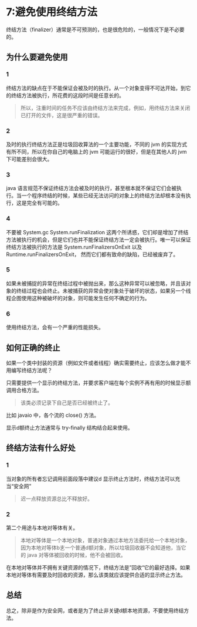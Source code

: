 # 7:避免使用终结方法

终结方法（finalizer）通常是不可预测的，也是很危险的，一般情况下是不必要的。

## 为什么要避免使用

### 1

终结方法的缺点在于不能保证会被及时的执行。从一个对象变得不可达开始，到它的终结方法被执行，所花费的这段时间是任意长的。

> 所以，注重时间的任务不应该由终结方法来完成，例如，用终结方法来关闭已打开的文件，这是很严重的错误。


### 2

及时的执行终结方法正是垃圾回收算法的一个主要功能，不同的 jvm 的实现方式有所不同，所以在你自己的电脑上的 jvm 可能运行的很好，但是在其他人的 jvm 下可能差别会很大。

### 3

java 语言规范不保证终结方法会被及时的执行，甚至根本就不保证它们会被执行。当一个程序终结的时候，某些已经无法访问的对象上的终结方法却根本没有执行，这是完全有可能的。

### 4

不要被 System.gc System.runFinalization 这两个所诱惑，它们却是增加了终结方法被执行的机会，但是它们也并不能保证终结方法一定会被执行。唯一可以保证终结方法被执行的方法是 System.runFinalizersOnExit 以及 Runtime.runFinalizersOnExit， 然而它们都有致命的缺陷，已经被废弃了。

### 5

如果未被捕捉的异常在终结过程中被抛出来，那么这种异常可以被忽略，并且该对象的终结过程也会终止。未被捕获的异常会使对象处于破坏的状态，如果另一个线程企图使用这种被破坏的对象，则可能发生任何不确定的行为。

### 6 

使用终结方法，会有一个严重的性能损失。

## 如何正确的终止

如果一个类中封装的资源（例如文件或者线程）确实需要终止，应该怎么做才能不用编写终结方法呢？

只需要提供一个显示的终结方法，并要求客户端在每个实例不再有用的时候显示额调用合格方法。

> 该类必须记录下自己是否已经被终止了。

比如 javaio 中，各个流的 close() 方法。

显示d额终止方法通常与 try-finally 结构结合起来使用。

## 终结方法有什么好处

### 1

当对象的所有者忘记调用前面段落中建议d 显示终止方法时，终结方法可以充当“安全网”

> 迟一点释放资源总比不释放好。

### 2

第二个用途与本地对等体有关。

> 本地对等体是一个本地对象，普通对象通过本地方法委托给一个本地对象，因为本地对等体b㐊一个普通d额对象，所以垃圾回收器不会知道他，当它的 java 对等体被回收的时候，他不会被回收。

在本地对等体并不拥有关键资源的情况下，终结方法是”回收“它的最好选择。如果本地对等体有需要及时回收的资源，那么该类就应该提供合适的显示终止方法。


## 总结

总之，除非是作为安全网，或者是为了终止非关键d额本地资源，不要使用终结方法。



